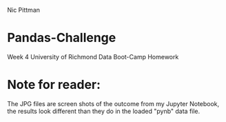 Nic Pittman
# Pandas-Challenge
Week 4 University of Richmond Data Boot-Camp Homework 

# Note for reader:
The JPG files are screen shots of the outcome from my Jupyter Notebook, the results look different than they do in the loaded "pynb" data file. 
